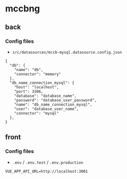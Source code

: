 # mccbng

## back

### Config files

- `src/datasources/mccb-mysql.datasource.config.json`

```
{
  "db": {
    "name": "db",
    "connector": "memory"
  },
  "db_name_connection_mysql": {
    "host": "localhost",
    "port": 3306,
    "database": "database_name",
    "password": "database_user_password",
    "name": "db_name_connection_mysql",
    "user": "database_user_name",
    "connector": "mysql"
  },
}
```

## front

### Config files

- `.env` / `.env.test` / `.env.production`

```
VUE_APP_API_URL=http://localhost:3001
```
